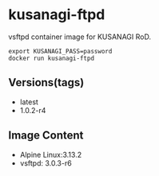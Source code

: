 # kusanagi-ftpd

vsftpd container image for KUSANAGI RoD.
```
export KUSANAGI_PASS=password
docker run kusanagi-ftpd
```

## Versions(tags)
- latest
- 1.0.2-r4

## Image Content
- Alpine Linux:3.13.2
- vsftpd: 3.0.3-r6

